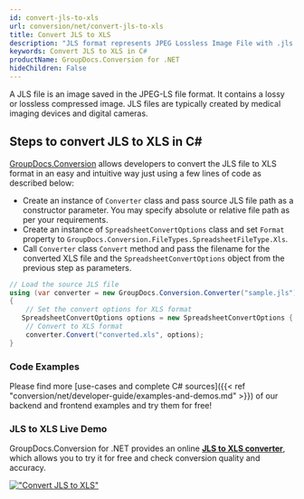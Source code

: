 ```yaml
---
id: convert-jls-to-xls
url: conversion/net/convert-jls-to-xls
title: Convert JLS to XLS
description: "JLS format represents JPEG Lossless Image File with .jls extension. Learn how to convert JLS to XLS file programmatically in C# language using GroupDocs.Conversion for .NET library."
keywords: Convert JLS to XLS in C#
productName: GroupDocs.Conversion for .NET
hideChildren: False
---
```


A JLS file is an image saved in the JPEG-LS file format. It contains a lossy or lossless compressed image. JLS files are typically created by medical imaging devices and digital cameras.

## Steps to convert JLS to XLS in C#

[GroupDocs.Conversion](https://products.groupdocs.com/conversion/net) allows developers to convert the JLS file to XLS format in an easy and intuitive way just using a few lines of code as described below:

* Create an instance of `Converter` class and pass source JLS file path as a constructor parameter. You may specify absolute or relative file path as per your requirements. 
* Create an instance of `SpreadsheetConvertOptions` class and set `Format` property to `GroupDocs.Conversion.FileTypes.SpreadsheetFileType.Xls`.
* Call `Converter` class `Convert` method and pass the filename for the converted XLS file and the `SpreadsheetConvertOptions` object from the previous step as parameters.

```csharp
// Load the source JLS file
using (var converter = new GroupDocs.Conversion.Converter("sample.jls"))
{
    // Set the convert options for XLS format
   SpreadsheetConvertOptions options = new SpreadsheetConvertOptions { Format = GroupDocs.Conversion.FileTypes.SpreadsheetFileType.Xls };
    // Convert to XLS format
    converter.Convert("converted.xls", options);
}
```

### Code Examples

Please find more [use-cases and complete C# sources]({{< ref "conversion/net/developer-guide/examples-and-demos.md" >}}) of our backend and frontend examples and try them for free!

### JLS to XLS Live Demo

GroupDocs.Conversion for .NET provides an online [**JLS to XLS converter**](https://products.groupdocs.app/conversion/jls-to-xls), which allows you to try it for free and check conversion quality and accuracy.

[!["Convert JLS to XLS"](conversion/net/images/convert-to-xls/convert-jls-to-xls.png)](https://products.groupdocs.app/conversion/jls-to-xls)